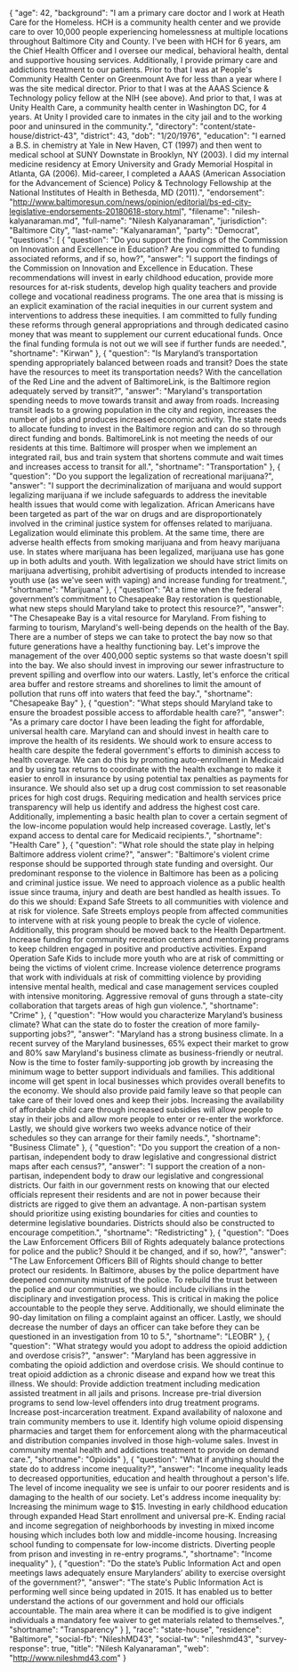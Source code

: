 {
  "age": 42,
  "background": "I am a primary care doctor and I work at Heath Care for the Homeless. HCH is a community health center and we provide care to over 10,000 people experiencing homelessness at multiple locations throughout Baltimore City and County. I've been with HCH for 6 years, am the Chief Health Officer and I oversee our medical, behavioral health, dental and supportive housing services. Additionally, I provide primary care and addictions treatment to our patients. Prior to that I was at People's Community Health Center on Greenmount Ave for less than a year where I was the site medical director. Prior to that I was at the AAAS Science & Technology policy fellow at the NIH (see above). And prior to that, I was at Unity Health Care, a community health center in Washington DC, for 4 years. At Unity I provided care to inmates in the city jail and to the working poor and uninsured in the community.",
  "directory": "content/state-house/district-43",
  "district": 43,
  "dob": "1/20/1976",
  "education": "I earned a B.S. in chemistry at Yale in New Haven, CT (1997) and then went to medical school at SUNY Downstate in Brooklyn, NY (2003). I did my internal medicine residency at Emory University and Grady Memorial Hospital in Atlanta, GA (2006). Mid-career, I completed a AAAS (American Association for the Advancement of Science) Policy & Technology Fellowship at the National Institutes of Health in Bethesda, MD (2011).",
  "endorsement": "http://www.baltimoresun.com/news/opinion/editorial/bs-ed-city-legislative-endorsements-20180618-story.html",
  "filename": "nilesh-kalyanaraman.md",
  "full-name": "Nilesh Kalyanaraman",
  "jurisdiction": "Baltimore City",
  "last-name": "Kalyanaraman",
  "party": "Democrat",
  "questions": [
    {
      "question": "Do you support the findings of the Commission on Innovation and Excellence in Education? Are you committed to funding associated reforms, and if so, how?",
      "answer": "I support the findings of the Commission on Innovation and Excellence in Education. These recommendations will invest in early childhood education, provide more resources for at-risk students, develop high quality teachers and provide college and vocational readiness programs. The one area that is missing is an explicit examination of the racial inequities in our current system and interventions to address these inequities. I am committed to fully funding these reforms through general appropriations and through dedicated casino money that was meant to supplement our current educational funds. Once the final funding formula is not out we will see if further funds are needed.",
      "shortname": "Kirwan"
    },
    {
      "question": "Is Maryland’s transportation spending appropriately balanced between roads and transit? Does the state have the resources to meet its transportation needs? With the cancellation of the Red Line and the advent of BaltimoreLink, is the Baltimore region adequately served by transit?",
      "answer": "Maryland's transportation spending needs to move towards transit and away from roads. Increasing transit leads to a growing population in the city and region, increases the number of jobs and produces increased economic activity. The state needs to allocate funding to invest in the Baltimore region and can do so through direct funding and bonds. BaltimoreLink is not meeting the needs of our residents at this time. Baltimore will prosper when we implement an integrated rail, bus and train system that shortens commute and wait times and increases access to transit for all.",
      "shortname": "Transportation"
    },
    {
      "question": "Do you support the legalization of recreational marijuana?",
      "answer": "I support the decriminalization of marijuana and would support legalizing marijuana if we include safeguards to address the inevitable health issues that would come with legalization. African Americans have been targeted as part of the war on drugs and are disproportionately involved in the criminal justice system for offenses related to marijuana. Legalization would eliminate this problem. At the same time, there are adverse health effects from smoking marijuana and from heavy marijuana use. In states where marijuana has been legalized, marijuana use has gone up in both adults and youth. With legalization we should have strict limits on marijuana advertising, prohibit advertising of products intended to increase youth use (as we've seen with vaping) and increase funding for treatment.",
      "shortname": "Marijuana"
    },
    {
      "question": "At a time when the federal government’s commitment to Chesapeake Bay restoration is questionable, what new steps should Maryland take to protect this resource?",
      "answer": "The Chesapeake Bay is a vital resource for Maryland. From fishing to farming to tourism, Maryland's well-being depends on the health of the Bay. There are a number of steps we can take to protect the bay now so that future generations have a healthy functioning bay. Let's improve the management of the over 400,000 septic systems so that waste doesn't spill into the bay. We also should invest in improving our sewer infrastructure to prevent spilling and overflow into our waters. Lastly, let's enforce the critical area buffer and restore streams and shorelines to limit the amount of pollution that runs off into waters that feed the bay.",
      "shortname": "Chesapeake Bay"
    },
    {
      "question": "What steps should Maryland take to ensure the broadest possible access to affordable health care?",
      "answer": "As a primary care doctor I have been leading the fight for affordable, universal health care. Maryland can and should invest in health care to improve the health of its residents. We should work to ensure access to health care despite the federal government's efforts to diminish access to health coverage. We can do this by promoting auto-enrollment in Medicaid and by using tax returns to coordinate with the health exchange to make it easier to enroll in insurance by using potential tax penalties as payments for insurance. We should also set up a drug cost commission to set reasonable prices for high cost drugs. Requiring medication and health services price transparency will help us identify and address the highest cost care. Additionally, implementing a basic health plan to cover a certain segment of the low-income population would help increased coverage. Lastly, let's expand access to dental care for Medicaid recipients.",
      "shortname": "Health Care"
    },
    {
      "question": "What role should the state play in helping Baltimore address violent crime?",
      "answer": "Baltimore's violent crime response should be supported through state funding and oversight. Our predominant response to the violence in Baltimore has been as a policing and criminal justice issue. We need to approach violence as a public health issue since trauma, injury and death are best handled as health issues. To do this we should: Expand Safe Streets to all communities with violence and at risk for violence. Safe Streets employs people from affected communities to intervene with at risk young people to break the cycle of violence. Additionally, this program should be moved back to the Health Department. Increase funding for community recreation centers and mentoring programs to keep children engaged in positive and productive activities. Expand Operation Safe Kids to include more youth who are at risk of committing or being the victims of violent crime. Increase violence deterrence programs that work with individuals at risk of committing violence by providing intensive mental health, medical and case management services coupled with intensive monitoring. Aggressive removal of guns through a state-city collaboration that targets areas of high gun violence.",
      "shortname": "Crime"
    },
    {
      "question": "How would you characterize Maryland’s business climate? What can the state do to foster the creation of more family-supporting jobs?",
      "answer": "Maryland has a strong business climate. In a recent survey of the Maryland businesses, 65% expect their market to grow and 80% saw Maryland's business climate as business-friendly or neutral. Now is the time to foster family-supporting job growth by increasing the minimum wage to better support individuals and families. This additional income will get spent in local businesses which provides overall benefits to the economy. We should also provide paid family leave so that people can take care of their loved ones and keep their jobs. Increasing the availability of affordable child care through increased subsidies will allow people to stay in their jobs and allow more people to enter or re-enter the workforce. Lastly, we should give workers two weeks advance notice of their schedules so they can arrange for their family needs.",
      "shortname": "Business Climate"
    },
    {
      "question": "Do you support the creation of a non-partisan, independent body to draw legislative and congressional district maps after each census?",
      "answer": "I support the creation of a non-partisan, independent body to draw our legislative and congressional districts. Our faith in our government rests on knowing that our elected officials represent their residents and are not in power because their districts are rigged to give them an advantage. A non-partisan system should prioritize using existing boundaries for cities and counties to determine legislative boundaries. Districts should also be constructed to encourage competition.",
      "shortname": "Redistricting"
    },
    {
      "question": "Does the Law Enforcement Officers Bill of Rights adequately balance protections for police and the public? Should it be changed, and if so, how?",
      "answer": "The Law Enforcement Officers Bill of Rights should change to better protect our residents. In Baltimore, abuses by the police department have deepened community mistrust of the police. To rebuild the trust between the police and our communities, we should include civilians in the disciplinary and investigation process. This is critical in making the police accountable to the people they serve. Additionally, we should eliminate the 90-day limitation on filing a complaint against an officer. Lastly, we should decrease the number of days an officer can take before they can be questioned in an investigation from 10 to 5.",
      "shortname": "LEOBR"
    },
    {
      "question": "What strategy would you adopt to address the opioid addiction and overdose crisis?",
      "answer": "Maryland has been aggressive in combating the opioid addiction and overdose crisis. We should continue to treat opioid addiction as a chronic disease and expand how we treat this illness. We should: Provide addiction treatment including medication assisted treatment in all jails and prisons. Increase pre-trial diversion programs to send low-level offenders into drug treatment programs. Increase post-incarceration treatment. Expand availability of naloxone and train community members to use it. Identify high volume opioid dispensing pharmacies and target them for enforcement along with the pharmaceutical and distribution companies involved in those high-volume sales. Invest in community mental health and addictions treatment to provide on demand care.",
      "shortname": "Opioids"
    },
    {
      "question": "What if anything should the state do to address income inequality?",
      "answer": "Income inequality leads to decreased opportunities, education and health throughout a person's life. The level of income inequality we see is unfair to our poorer residents and is damaging to the health of our society. Let's address income inequality by: Increasing the minimum wage to $15. Investing in early childhood education through expanded Head Start enrollment and universal pre-K. Ending racial and income segregation of neighborhoods by investing in mixed income housing which includes both low and middle-income housing. Increasing school funding to compensate for low-income districts. Diverting people from prison and investing in re-entry programs.",
      "shortname": "Income inequality"
    },
    {
      "question": "Do the state’s Public Information Act and open meetings laws adequately ensure Marylanders’ ability to exercise oversight of the government?",
      "answer": "The state's Public Information Act is performing well since being updated in 2015. It has enabled us to better understand the actions of our government and hold our officials accountable. The main area where it can be modified is to give indigent individuals a mandatory fee waiver to get materials related to themselves.",
      "shortname": "Transparency"
    }
  ],
  "race": "state-house",
  "residence": "Baltimore",
  "social-fb": "NileshMD43",
  "social-tw": "nileshmd43",
  "survey-response": true,
  "title": "Nilesh Kalyanaraman",
  "web": "http://www.nileshmd43.com"
}
